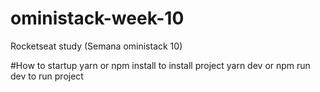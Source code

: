 # oministack-week-10
Rocketseat study (Semana oministack 10)

#How to startup
yarn or npm install to install project
yarn dev or npm run dev to run project
